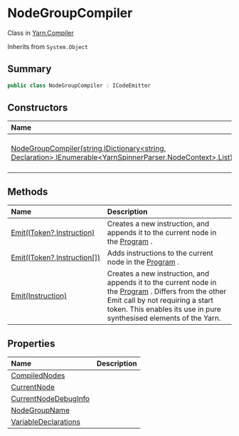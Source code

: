 # NodeGroupCompiler

Class in [Yarn.Compiler](/docs/api/csharp/yarn.compiler.md)

Inherits from `System.Object`

## Summary



```csharp
public class NodeGroupCompiler : ICodeEmitter
```

## Constructors

|Name|Description|
|:---|:---|
|[NodeGroupCompiler(string,IDictionary<string, Declaration>,IEnumerable<YarnSpinnerParser.NodeContext>,List<Node>)](/docs/api/csharp/yarn.compiler.nodegroupcompiler..ctor.md)|Initializes a new instance of the NodeGroupCompiler class.|

## Methods

|Name|Description|
|:---|:---|
|[Emit(IToken?,Instruction)](/docs/api/csharp/yarn.compiler.nodegroupcompiler.emit-1.md)|Creates a new instruction, and appends it to the current node in the <a href="yarn.program.md">Program</a> .|
|[Emit(IToken?,Instruction[])](/docs/api/csharp/yarn.compiler.nodegroupcompiler.emit-2.md)|Adds instructions to the current node in the  <a href="yarn.program.md">Program</a> .|
|[Emit(Instruction)](/docs/api/csharp/yarn.compiler.nodegroupcompiler.emit-3.md)|Creates a new instruction, and appends it to the current node in the <a href="yarn.program.md">Program</a> . Differs from the other Emit call by not requiring a start token. This enables its use in pure synthesised elements of the Yarn.|

## Properties

|Name|Description|
|:---|:---|
|[CompiledNodes](/docs/api/csharp/yarn.compiler.nodegroupcompiler.compilednodes.md)||
|[CurrentNode](/docs/api/csharp/yarn.compiler.nodegroupcompiler.currentnode.md)||
|[CurrentNodeDebugInfo](/docs/api/csharp/yarn.compiler.nodegroupcompiler.currentnodedebuginfo.md)||
|[NodeGroupName](/docs/api/csharp/yarn.compiler.nodegroupcompiler.nodegroupname.md)||
|[VariableDeclarations](/docs/api/csharp/yarn.compiler.nodegroupcompiler.variabledeclarations.md)||

